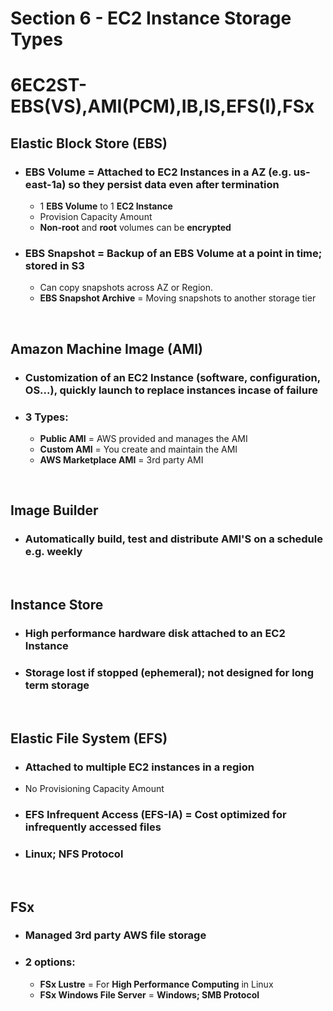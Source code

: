 # Section 6 - EC2 Instance Storage Types

# **6EC2ST-EBS(VS),AMI(PCM),IB,IS,EFS(I),FSx**

## **Elastic Block Store** (EBS)
- ### **EBS Volume** = Attached to EC2 Instances in a AZ (e.g. us-east-1a) so they persist data even after termination
	- 1 **EBS Volume** to 1 **EC2 Instance**
	- Provision Capacity Amount
	- **Non-root** and **root** volumes can be **encrypted**
- ### **EBS Snapshot** = Backup of an EBS Volume at a point in time; **stored in S3**
	- Can copy snapshots across AZ or Region.
	- **EBS Snapshot Archive** = Moving snapshots to another storage tier

<br>

## **Amazon Machine Image** (AMI)
- ### Customization of an EC2 Instance (software, configuration, OS...), **quickly launch to replace instances incase of failure**
- ### **3 Types:**
	- **Public AMI** = AWS provided and manages the AMI
	- **Custom AMI** = You create and maintain the AMI
	- **AWS Marketplace AMI** = 3rd party AMI

<br>

## **Image Builder**
- ### Automatically build, test and distribute AMI'S on a schedule e.g. weekly

<br>

## **Instance Store**
- ### High performance hardware disk attached to an EC2 Instance
- ### Storage lost if stopped **(ephemeral)**; not designed for long term storage

<br>

## **Elastic File System** (EFS)
- ### Attached to multiple EC2 instances in a region
- No Provisioning Capacity Amount
- ### **EFS Infrequent Access (EFS-IA)** = **Cost optimized** for infrequently accessed files
- ### **Linux; NFS Protocol**

<br>

## **FSx**
- ### Managed 3rd party AWS file storage
- ### **2 options:**
	- **FSx Lustre** = For **High Performance Computing** in Linux
	- **FSx Windows File Server** = **Windows; SMB Protocol**
